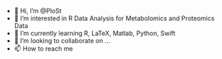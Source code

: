 - 👋 Hi, I’m @PloSt
- 👀 I’m interested in R Data Analysis for Metabolomics and Proteomics Data
- 🌱 I’m currently learning R, LaTeX, Matlab, Python, Swift
- 💞️ I’m looking to collaborate on ...
- 📫 How to reach me

<!---
PloSt/PloSt is a ✨ special ✨ repository because its `README.md` (this file) appears on your GitHub profile.
You can click the Preview link to take a look at your changes.
--->
